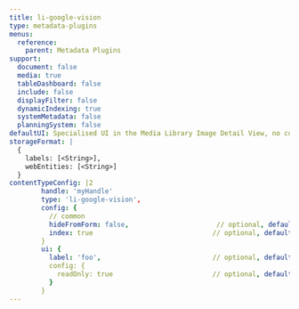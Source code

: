 ```yaml
---
title: li-google-vision
type: metadata-plugins
menus:
  reference:
    parent: Metadata Plugins
support:
  document: false
  media: true
  tableDashboard: false
  include: false
  displayFilter: false
  dynamicIndexing: true
  systemMetadata: false
  planningSystem: false
defaultUI: Specialised UI in the Media Library Image Detail View, no config possible
storageFormat: |
  {
    labels: [<String>],
    webEntities: [<String>]
  }
contentTypeConfig: |2
        handle: 'myHandle'
        type: 'li-google-vision',
        config: {
          // common
          hideFromForm: false,                      // optional, default: false
          index: true                              // optional, default: false, added in {{< release "release-2023-07" >}}
        }
        ui: {
          label: 'foo',                            // optional, default: start case of handle
          config: {
            readOnly: true                         // optional, default: false
          }
        }
---
```


